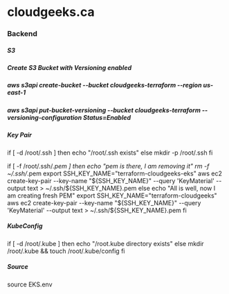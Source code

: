 # cloudgeeks.ca

### Backend ###
##### S3


##### Create S3 Bucket with Versioning enabled

##### aws s3api create-bucket --bucket cloudgeeks-terraform --region us-east-1

##### aws s3api put-bucket-versioning --bucket cloudgeeks-terraform --versioning-configuration Status=Enabled



##### Key Pair

if [ -d /root/.ssh ]
then
echo "/root/.ssh exists"
else
mkdir -p /root/.ssh
fi

if [ -f /root/.ssh/*.pem ]
then
echo "pem is there, I am removing it"
rm -f ~/.ssh/*.pem
export SSH_KEY_NAME="terraform-cloudgeeks-eks"
aws ec2 create-key-pair --key-name "${SSH_KEY_NAME}" --query 'KeyMaterial' --output text > ~/.ssh/${SSH_KEY_NAME}.pem
else
echo "All is well, now I am creating fresh PEM"
export SSH_KEY_NAME="terraform-cloudgeeks"
aws ec2 create-key-pair --key-name "${SSH_KEY_NAME}" --query 'KeyMaterial' --output text > ~/.ssh/${SSH_KEY_NAME}.pem
fi


##### KubeConfig

if [ -d /root/.kube ]
then
echo "/root.kube directory exists"
else
mkdir /root/.kube && touch /root/.kube/config
fi


##### Source

source EKS.env